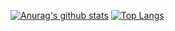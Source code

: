 [![Anurag's github stats](https://github-readme-stats.vercel.app/api?username=hanchuangkudu666&theme=radical)](https://github.com/anuraghazra/github-readme-stats)
[![Top Langs](https://github-readme-stats.vercel.app/api/top-langs/?username=hanchuangkudu666)](https://github.com/anuraghazra/github-readme-stats)

